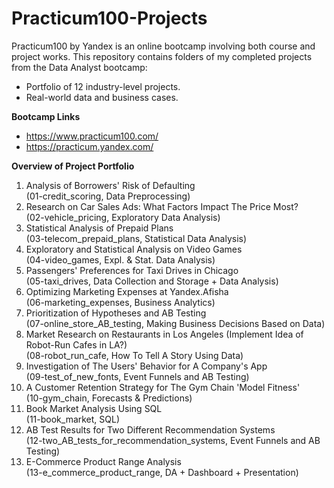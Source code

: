 # Practicum100-Projects

Practicum100 by Yandex is an online bootcamp involving both course and project works. 
This repository contains folders of my completed projects from the Data Analyst bootcamp:
- Portfolio of 12 industry-level projects.
- Real-world data and business cases.

**Bootcamp Links**

- https://www.practicum100.com/
- https://practicum.yandex.com/

**Overview of Project Portfolio**

1) Analysis of Borrowers' Risk of Defaulting <br> (01-credit_scoring, Data Preprocessing)
2) Research on Car Sales Ads: What Factors Impact The Price Most? <br> (02-vehicle_pricing, Exploratory Data Analysis)
3) Statistical Analysis of Prepaid Plans <br> (03-telecom_prepaid_plans, Statistical Data Analysis)
4) Exploratory and Statistical Analysis on Video Games <br> (04-video_games, Expl. & Stat. Data Analysis)
5) Passengers' Preferences for Taxi Drives in Chicago <br> (05-taxi_drives, Data Collection and Storage + Data Analysis)
6) Optimizing Marketing Expenses at Yandex.Afisha <br> (06-marketing_expenses, Business Analytics)
7) Prioritization of Hypotheses and AB Testing <br> (07-online_store_AB_testing, Making Business Decisions Based on Data)
8) Market Research on Restaurants in Los Angeles (Implement Idea of Robot-Run Cafes in LA?) <br> (08-robot_run_cafe, How To Tell A Story Using Data)
9) Investigation of The Users' Behavior for A Company's App <br> (09-test_of_new_fonts, Event Funnels and AB Testing)
10) A Customer Retention Strategy for The Gym Chain 'Model Fitness' <br> (10-gym_chain, Forecasts & Predictions)
11) Book Market Analysis Using SQL <br> (11-book_market, SQL)
12) AB Test Results for Two Different Recommendation Systems <br> (12-two_AB_tests_for_recommendation_systems, Event Funnels and AB Testing)
13) E-Commerce Product Range Analysis <br> (13-e_commerce_product_range, DA + Dashboard + Presentation)
